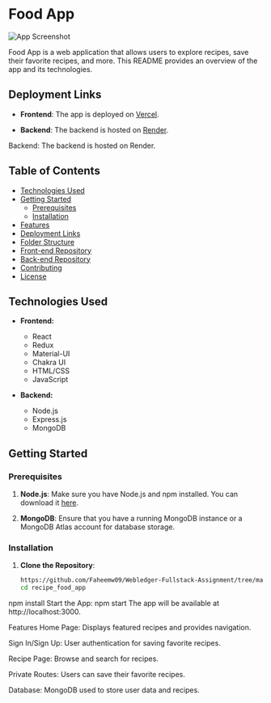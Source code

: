 # Food App

![App Screenshot](web.png)

Food App is a web application that allows users to explore recipes, save their favorite recipes, and more. This README provides an overview of the app and its technologies.
## Deployment Links

- **Frontend**: The app is deployed on [Vercel](https://recipe-food-app-lime.vercel.app/).

- **Backend**: The backend is hosted on [Render](https://back-api-gw25.onrender.com/).


Backend: The backend is hosted on Render.
## Table of Contents

- [Technologies Used](#technologies-used)
- [Getting Started](#getting-started)
  - [Prerequisites](#prerequisites)
  - [Installation](#installation)
- [Features](#features)
- [Deployment Links](#deployment-links)
- [Folder Structure](#folder-structure)
- [Front-end Repository](#front-end-repository)
- [Back-end Repository](#back-end-repository)
- [Contributing](#contributing)
- [License](#license)

## Technologies Used

- **Frontend:**
  - React
  - Redux
  - Material-UI
  - Chakra UI
  - HTML/CSS
  - JavaScript

- **Backend:**
  - Node.js
  - Express.js
  - MongoDB

## Getting Started

### Prerequisites

1. **Node.js**: Make sure you have Node.js and npm installed. You can download it [here](https://nodejs.org/).

2. **MongoDB**: Ensure that you have a running MongoDB instance or a MongoDB Atlas account for database storage.

### Installation

1. **Clone the Repository**:
   ```bash
   https://github.com/Faheemw09/Webledger-Fullstack-Assignment/tree/master
   cd recipe_food_app


npm install
Start the App:
npm start
The app will be available at http://localhost:3000.

Features
Home Page: Displays featured recipes and provides navigation.

Sign In/Sign Up: User authentication for saving favorite recipes.

Recipe Page: Browse and search for recipes.

Private Routes: Users can save their favorite recipes.

Database: MongoDB used to store user data and recipes.

